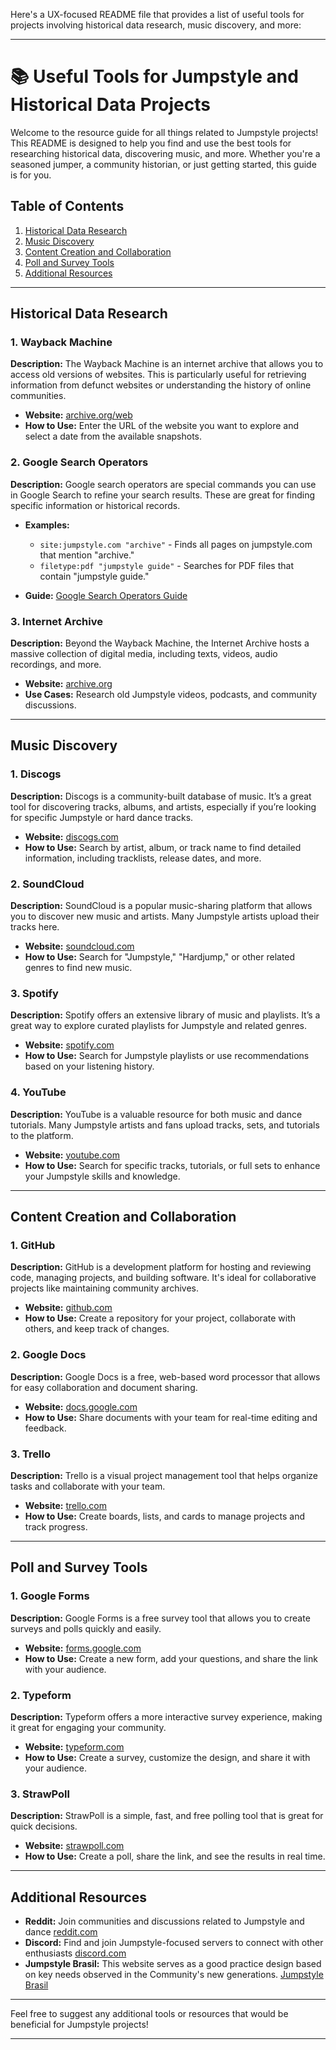 Here's a UX-focused README file that provides a list of useful tools for projects involving historical data research, music discovery, and more:

---

# 📚 Useful Tools for Jumpstyle and Historical Data Projects

Welcome to the resource guide for all things related to Jumpstyle projects! This README is designed to help you find and use the best tools for researching historical data, discovering music, and more. Whether you're a seasoned jumper, a community historian, or just getting started, this guide is for you.

## Table of Contents

1. [Historical Data Research](#historical-data-research)
2. [Music Discovery](#music-discovery)
3. [Content Creation and Collaboration](#content-creation-and-collaboration)
4. [Poll and Survey Tools](#poll-and-survey-tools)
5. [Additional Resources](#additional-resources)

---

## Historical Data Research

### 1. Wayback Machine

**Description:** The Wayback Machine is an internet archive that allows you to access old versions of websites. This is particularly useful for retrieving information from defunct websites or understanding the history of online communities.

- **Website:** [archive.org/web](https://archive.org/web)
- **How to Use:** Enter the URL of the website you want to explore and select a date from the available snapshots.

### 2. Google Search Operators

**Description:** Google search operators are special commands you can use in Google Search to refine your search results. These are great for finding specific information or historical records.

- **Examples:** 
  - `site:jumpstyle.com "archive"` - Finds all pages on jumpstyle.com that mention "archive."
  - `filetype:pdf "jumpstyle guide"` - Searches for PDF files that contain "jumpstyle guide."

- **Guide:** [Google Search Operators Guide](https://moz.com/learn/seo/search-operators)

### 3. Internet Archive

**Description:** Beyond the Wayback Machine, the Internet Archive hosts a massive collection of digital media, including texts, videos, audio recordings, and more. 

- **Website:** [archive.org](https://archive.org)
- **Use Cases:** Research old Jumpstyle videos, podcasts, and community discussions.

---

## Music Discovery

### 1. Discogs

**Description:** Discogs is a community-built database of music. It’s a great tool for discovering tracks, albums, and artists, especially if you’re looking for specific Jumpstyle or hard dance tracks.

- **Website:** [discogs.com](https://www.discogs.com/)
- **How to Use:** Search by artist, album, or track name to find detailed information, including tracklists, release dates, and more.

### 2. SoundCloud

**Description:** SoundCloud is a popular music-sharing platform that allows you to discover new music and artists. Many Jumpstyle artists upload their tracks here.

- **Website:** [soundcloud.com](https://soundcloud.com)
- **How to Use:** Search for "Jumpstyle," "Hardjump," or other related genres to find new music.

### 3. Spotify

**Description:** Spotify offers an extensive library of music and playlists. It’s a great way to explore curated playlists for Jumpstyle and related genres.

- **Website:** [spotify.com](https://www.spotify.com)
- **How to Use:** Search for Jumpstyle playlists or use recommendations based on your listening history.

### 4. YouTube

**Description:** YouTube is a valuable resource for both music and dance tutorials. Many Jumpstyle artists and fans upload tracks, sets, and tutorials to the platform.

- **Website:** [youtube.com](https://www.youtube.com)
- **How to Use:** Search for specific tracks, tutorials, or full sets to enhance your Jumpstyle skills and knowledge.

---

## Content Creation and Collaboration

### 1. GitHub

**Description:** GitHub is a development platform for hosting and reviewing code, managing projects, and building software. It's ideal for collaborative projects like maintaining community archives.

- **Website:** [github.com](https://github.com)
- **How to Use:** Create a repository for your project, collaborate with others, and keep track of changes.

### 2. Google Docs

**Description:** Google Docs is a free, web-based word processor that allows for easy collaboration and document sharing.

- **Website:** [docs.google.com](https://docs.google.com)
- **How to Use:** Share documents with your team for real-time editing and feedback.

### 3. Trello

**Description:** Trello is a visual project management tool that helps organize tasks and collaborate with your team.

- **Website:** [trello.com](https://trello.com)
- **How to Use:** Create boards, lists, and cards to manage projects and track progress.

---

## Poll and Survey Tools

### 1. Google Forms

**Description:** Google Forms is a free survey tool that allows you to create surveys and polls quickly and easily.

- **Website:** [forms.google.com](https://forms.google.com)
- **How to Use:** Create a new form, add your questions, and share the link with your audience.

### 2. Typeform

**Description:** Typeform offers a more interactive survey experience, making it great for engaging your community.

- **Website:** [typeform.com](https://www.typeform.com/)
- **How to Use:** Create a survey, customize the design, and share it with your audience.

### 3. StrawPoll

**Description:** StrawPoll is a simple, fast, and free polling tool that is great for quick decisions.

- **Website:** [strawpoll.com](https://www.strawpoll.me/)
- **How to Use:** Create a poll, share the link, and see the results in real time.

---

## Additional Resources

- **Reddit:** Join communities and discussions related to Jumpstyle and dance [reddit.com](https://www.reddit.com)
- **Discord:** Find and join Jumpstyle-focused servers to connect with other enthusiasts [discord.com](https://discord.com)
- **Jumpstyle Brasil:** This website serves as a good practice design based on key needs observed in the Community's new generations. [Jumpstyle Brasil](https://jumpstyle.com.br)

---

Feel free to suggest any additional tools or resources that would be beneficial for Jumpstyle projects!

--- 


